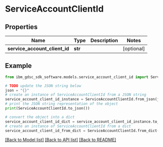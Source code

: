 # ServiceAccountClientId


## Properties

Name | Type | Description | Notes
------------ | ------------- | ------------- | -------------
**service_account_client_id** | **str** |  | [optional] 

## Example

```python
from ibm_gdsc_sdk_software.models.service_account_client_id import ServiceAccountClientId

# TODO update the JSON string below
json = "{}"
# create an instance of ServiceAccountClientId from a JSON string
service_account_client_id_instance = ServiceAccountClientId.from_json(json)
# print the JSON string representation of the object
print(ServiceAccountClientId.to_json())

# convert the object into a dict
service_account_client_id_dict = service_account_client_id_instance.to_dict()
# create an instance of ServiceAccountClientId from a dict
service_account_client_id_from_dict = ServiceAccountClientId.from_dict(service_account_client_id_dict)
```
[[Back to Model list]](../README.md#documentation-for-models) [[Back to API list]](../README.md#documentation-for-api-endpoints) [[Back to README]](../README.md)



